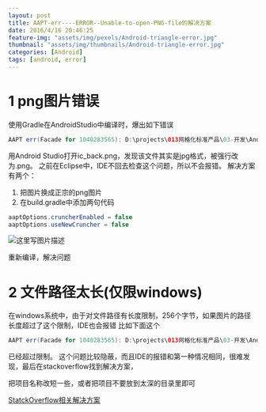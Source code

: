 ```yaml
---
layout: post
title: AAPT-err----ERROR--Unable-to-open-PNG-file的解决方案
date: 2016/4/16 20:46:25
feature-img: "assets/img/pexels/Android-triangle-error.jpg"
thumbnail: "assets/img/thumbnails/Android-triangle-error.jpg"
categories: [Android]
tags: [android, error]
---
```

# 1 png图片错误
使用Gradle在AndroidStudio中编译时，爆出如下错误

```java
AAPT err(Facade for 1040283565): D:\projects\013网格化标准产品\03-开发\Android\InformationCollector\app\src\main\res\mipmap-xxxhdpi\ic_back.png ERROR: Unable to open PNG file
```
<!--more-->
用Android Studio打开ic_back.png，发现该文件其实是jpg格式，被强行改为.png。
之前在Eclipse中，IDE不回去检查这个问题，所以不会报错。
解决方案有两个：

 1. 把图片换成正宗的png图片
 2. 在build.gradle中添加两句代码

```java
aaptOptions.cruncherEnabled = false
aaptOptions.useNewCruncher = false
```

![这里写图片描述](http://upload-images.jianshu.io/upload_images/3161942-23546ba82c3ed4f9?imageMogr2/auto-orient/strip%7CimageView2/2/w/1240)

重新编译，解决问题


# 2 文件路径太长(仅限windows)
在windows系统中，由于对文件路径有长度限制，256个字节，如果图片的路径长度超过了这个限制，IDE也会报错
比如下面这个

```java
AAPT err(Facade for 1040283565): D:\projects\013网格化标准产品\03-开发\Android\InformationCollector\app\src\main\res\mipmap-xxxhdpi\ic_up.png ERROR: Unable to open PNG file
```

已经超过限制。
这个问题比较隐蔽，而且IDE的报错和第一种情况相同，很难发现，最后在stackoverflow找到解决方案，

把项目名称改短一些，或者把项目不要放到太深的目录里即可

[StatckOverflow相关解决方案](http://stackoverflow.com/questions/21222923/android-studio-error-unable-to-open-png-file)
